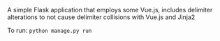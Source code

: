 A simple Flask application that employs some Vue.js, includes delimiter alterations to not cause delimiter collisions with Vue.js and Jinja2

To run: 
`python manage.py run`

